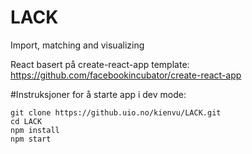 # LACK
Import, matching and visualizing


React basert på create-react-app template: https://github.com/facebookincubator/create-react-app


#Instruksjoner for å starte app i dev mode:

```
git clone https://github.uio.no/kienvu/LACK.git
cd LACK
npm install
npm start
```
